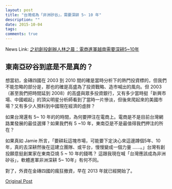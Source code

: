 ```yaml
---
layout: post
title: "台灣成為「非洲矽谷」，需要深耕 5~ 10 年"
description: ""
date: 2015-10-04
tags: 
comments: true
---
```


News Link: [之初創投創辦人林之晨：電商進軍越南需要深耕5~10年](https://medium.com/@allenleein/%E5%8F%B0%E7%81%A3%E6%88%90%E7%82%BA-%E9%9D%9E%E6%B4%B2%E7%9F%BD%E8%B0%B7-%E9%9C%80%E8%A6%81%E6%B7%B1%E8%80%95-5-10-%E5%B9%B4-8a10c2d026f4)

## 東南亞矽谷到底是不是真的？

想當初，金磚四國在 2003 到 2010 間的確是當時分析下的熱門投資標的，但我們不能忽略的部分是，那也的確是高盛為了投資戰略、造市喊出的風向。但 2003（甚至我們把時間延到 2008）的高盛與眾多投資銀行，又有多少當時挺「新興市場、中國崛起」的頂尖明星分析師看到了當時一片慘淡，但後來爬起來的美國市場？又有多少人預料到中國現在經濟的虛胖？

如果台灣還有 5~ 10 年的的時間，為何要押注在電商上。電商是不是目前台灣網路業發展的最佳選擇？如果我們有 5 ~10 年，東南亞是不是最值得我們押注的所在？

如果真如 Jamie 所言，「要耕耘這塊市場，可能要下定決心來這邊蹲個5年、10年，真的去深耕然後在這建立團隊、或平台，慢慢變成一個力量 ……。」台灣有創投願意挺創業家在東南亞燒 5 ~ 10 年的錢嗎？
這跟我現在喊「台灣應該成為非洲矽谷」，軟體進軍非洲深耕 5~ 10年」有何不同。

對了，外資在金磚四國的瘋狂撤資，早在 2013 年就已經開始了。

[Original Post](https://medium.com/@allenleein/%E5%8F%B0%E7%81%A3%E6%88%90%E7%82%BA-%E9%9D%9E%E6%B4%B2%E7%9F%BD%E8%B0%B7-%E9%9C%80%E8%A6%81%E6%B7%B1%E8%80%95-5-10-%E5%B9%B4-8a10c2d026f4)
